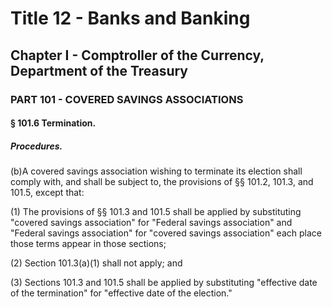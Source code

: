 
# Title 12 - Banks and Banking
## Chapter I - Comptroller of the Currency, Department of the Treasury
### PART 101 - COVERED SAVINGS ASSOCIATIONS
#### § 101.6 Termination.
##### Procedures.

(b)A covered savings association wishing to terminate its election shall comply with, and shall be subject to, the provisions of §§ 101.2, 101.3, and 101.5, except that:

(1) The provisions of §§ 101.3 and 101.5 shall be applied by substituting "covered savings association" for "Federal savings association" and "Federal savings association" for "covered savings association" each place those terms appear in those sections;

(2) Section 101.3(a)(1) shall not apply; and

(3) Sections 101.3 and 101.5 shall be applied by substituting "effective date of the termination" for "effective date of the election."
